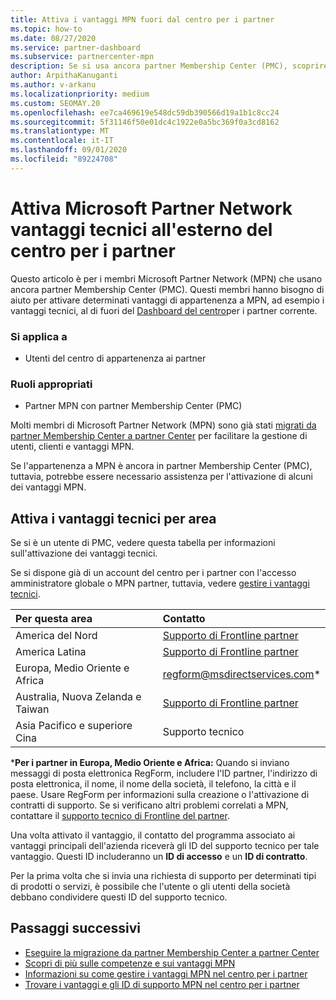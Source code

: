 ```yaml
---
title: Attiva i vantaggi MPN fuori dal centro per i partner
ms.topic: how-to
ms.date: 08/27/2020
ms.service: partner-dashboard
ms.subservice: partnercenter-mpn
description: Se si usa ancora partner Membership Center (PMC), scoprire chi contattare per attivare i vantaggi del supporto tecnico MPN e fornire gli ID di supporto per i vantaggi.
author: ArpithaKanuganti
ms.author: v-arkanu
ms.localizationpriority: medium
ms.custom: SEOMAY.20
ms.openlocfilehash: ee7ca469619e548dc59db390566d19a1b1c8cc24
ms.sourcegitcommit: 5f31146f50e01dc4c1922e0a5bc369f0a3cd8162
ms.translationtype: MT
ms.contentlocale: it-IT
ms.lasthandoff: 09/01/2020
ms.locfileid: "89224708"
---
```

# <a name="activate-microsoft-partner-network-technical-benefits-outside-of-partner-center"></a>Attiva Microsoft Partner Network vantaggi tecnici all'esterno del centro per i partner

Questo articolo è per i membri Microsoft Partner Network (MPN) che usano ancora partner Membership Center (PMC). Questi membri hanno bisogno di aiuto per attivare determinati vantaggi di appartenenza a MPN, ad esempio i vantaggi tecnici, al di fuori del [Dashboard del centro](https://partner.microsoft.com/dashboard)per i partner corrente.

### <a name="applies-to"></a>Si applica a

- Utenti del centro di appartenenza ai partner

### <a name="appropriate-roles"></a>Ruoli appropriati

- Partner MPN con partner Membership Center (PMC)

Molti membri di Microsoft Partner Network (MPN) sono già stati [migrati da partner Membership Center a partner Center](prepare-pmc-pc-migration.md) per facilitare la gestione di utenti, clienti e vantaggi MPN.

Se l'appartenenza a MPN è ancora in partner Membership Center (PMC), tuttavia, potrebbe essere necessario assistenza per l'attivazione di alcuni dei vantaggi MPN.

## <a name="activate-technical-benefits-by-region"></a>Attiva i vantaggi tecnici per area

Se si è un utente di PMC, vedere questa tabella per informazioni sull'attivazione dei vantaggi tecnici.

Se si dispone già di un account del centro per i partner con l'accesso amministratore globale o MPN partner, tuttavia, vedere [gestire i vantaggi tecnici](manage-your-partner-network-benefits.md#manage-technical-benefits).

|Per questa area  | Contatto |
|:--------|:------------|
|America del Nord  | [Supporto di Frontline partner](https://partner.microsoft.com/support?issueid=300-0042)  |
|America Latina  | [Supporto di Frontline partner](https://partner.microsoft.com/support?issueid=300-0042)  |
|Europa, Medio Oriente e Africa  | [regform@msdirectservices.com](mailto:regform@msdirectservices.com)*  |
|Australia, Nuova Zelanda e Taiwan  | [Supporto di Frontline partner](https://partner.microsoft.com/support?issueid=300-0042)  |
|Asia Pacifico e superiore Cina  | Supporto tecnico  |

\***Per i partner in Europa, Medio Oriente e Africa:** Quando si inviano messaggi di posta elettronica RegForm, includere l'ID partner, l'indirizzo di posta elettronica, il nome, il nome della società, il telefono, la città e il paese. Usare RegForm per informazioni sulla creazione o l'attivazione di contratti di supporto. Se si verificano altri problemi correlati a MPN, contattare il [supporto tecnico di Frontline del partner](https://partner.microsoft.com/support?issueid=300-0042).

Una volta attivato il vantaggio, il contatto del programma associato ai vantaggi principali dell'azienda riceverà gli ID del supporto tecnico per tale vantaggio. Questi ID includeranno un **ID di accesso** e un **ID di contratto**. 

Per la prima volta che si invia una richiesta di supporto per determinati tipi di prodotti o servizi, è possibile che l'utente o gli utenti della società debbano condividere questi ID del supporto tecnico.

## <a name="next-steps"></a>Passaggi successivi

- [Eseguire la migrazione da partner Membership Center a partner Center](prepare-pmc-pc-migration.md)
- [Scopri di più sulle competenze e sui vantaggi MPN](learn-about-competencies.md)
- [Informazioni su come gestire i vantaggi MPN nel centro per i partner](manage-your-partner-network-benefits.md)
- [Trovare i vantaggi e gli ID di supporto MPN nel centro per i partner](mpn-find-benefits.md)
